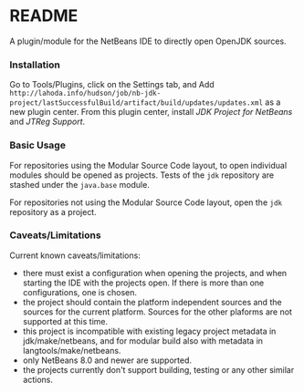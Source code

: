 # README #

A plugin/module for the NetBeans IDE to directly open OpenJDK sources.

### Installation ###

Go to Tools/Plugins, click on the Settings tab, and Add `http://lahoda.info/hudson/job/nb-jdk-project/lastSuccessfulBuild/artifact/build/updates/updates.xml` as a new plugin center. From this plugin center, install *JDK Project for NetBeans* and *JTReg Support*.

### Basic Usage ###

For repositories using the Modular Source Code layout, to open individual modules should be opened as projects. Tests of the `jdk` repository are stashed under the `java.base` module.

For repositories not using the Modular Source Code layout, open the `jdk` repository as a project.

### Caveats/Limitations ###

Current known caveats/limitations:

* there must exist a configuration when opening the projects, and when starting the IDE with the projects open. If there is more than one configurations, one is chosen. 
* the project should contain the platform independent sources and the sources for the current platform. Sources for the other plaforms are not supported at this time.
* this project is incompatible with existing legacy project metadata in jdk/make/netbeans, and for modular build also with metadata in langtools/make/netbeans.
* only NetBeans 8.0 and newer are supported.
* the projects currently don't support building, testing or any other similar actions.
